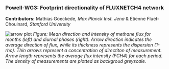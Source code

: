 ### Powell-WG3: Footprint directionality of FLUXNETCH4 network


**Contributors:** Mathias Goeckede, *Max Planck Inst. Jena*  & Etienne Fluet-Chouinard, *Stanford University*


![arrow plot](https://www.dropbox.com/s/ui4t84c5d9ka673/polar_arrows_BCBog%20.png?raw=1)
*Figure: Mean direction and intensity of methane flux for months (left) and diurnal phases (right). Arrow direction indicates the average direction of flux, while its thickness represents the dispersion (1-rho). Thin arrows represent a concentration of directiton of measurement. Arrow length represents the average flux intensity (FCH4) for each period. The density of measurements are plotted as backgroud greyscale.* 
